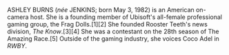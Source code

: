 ASHLEY BURNS (_née_ JENKINS; born May 3, 1982) is an American on-camera host. She is a founding member of Ubisoft's all-female professional gaming group, the Frag Dolls.[1][2] She founded Rooster Teeth's news division, _The Know_.[3][4] She was a contestant on the 28th season of The Amazing Race.[5] Outside of the gaming industry, she voices Coco Adel in _RWBY_.
